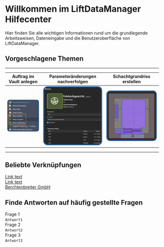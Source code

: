 # Willkommen im LiftDataManager Hilfecenter

Hier finden Sie alle wichtigen Informationen rund um die grundlegende Arbeitsweisen, Dateneingabe und die Benutzeroberfläche von LiftDataManager.  

## Vorgeschlagene Themen

---
| Auftrag im Vault anlegen | Parameteränderungen nachverfolgen | Schachtgrundriss erstellen |
|:--:|:--:|:--:|
| ![image](/LiftDataManager/Docs/HelpImages/image1.png)|![image](/LiftDataManager/Docs/HelpImages/image2.png)|![image](/LiftDataManager/Docs/HelpImages/image3.png)|  
---

## Beliebte Verknüpfungen

[Link text](https://website-name.com)  
[Link text](https://website-name.com)  
[Berchtenbreiter GmbH](https://www.berchtenbreiter-gmbh.de/de/index.html)

## Finde Antworten auf häufig gestellte Fragen

Frage 1  
`Antwort1`  
Frage 2  
`Antwort2`  
Frage 3  
`Antwort3`
